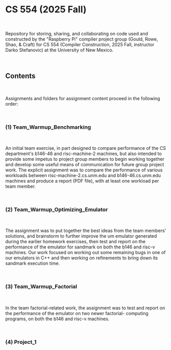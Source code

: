# CS 554 (2025 Fall)

</br>

Repository for storing, sharing, and collaborating on code used and
constructed by the "Raspberry Pi" compiler project group (Gould,
Rowe, Shao, & Craft) for CS 554 (Compiler Construction, 2025 Fall,
instructor Darko Stefanovic) at the University of New Mexico.

<br/>

## Contents

<br/>

Assignments and folders for assignment content proceed in the following
order:

<br/>

### (1) Team_Warmup_Benchmarking

<br/>

An initial team exercise, in part designed to compare performance
of the CS department's b146-46 and risc-machine-2 machines, but also
intended to provide some impetus to project group members to begin
working together and develop some useful means of communication for
future group project work. The explicit assignment was to compare the
performance of various workloads between risc-machine-2.cs.unm.edu
and b146-46.cs.unm.edu machines and produce a report (PDF file), with
at least one workload per team member.

<br/>

### (2) Team_Warmup_Optimizing_Emulator

<br/>

The assignment was to put together the best ideas from the team
members' solutions, and brainstorm to further improve the um emulator
generated during the earlier homework exercises, then test and report
on the performance of the emulator for sandmark on both the b146 and
risc-v machines. Our work focused on working out some remaining bugs
in one of our emulators in C++ and then working on refinements to
bring down its sandmark execution time.

<br/>

### (3) Team_Warmup_Factorial

<br/>

In the team factorial-related work, the assignment was to test and
report on the performance of the emulator on two newer factorial-
computing programs, on both the b146 and risc-v machines.

<br/>

### (4) Project_1

<br/>

<br/>
